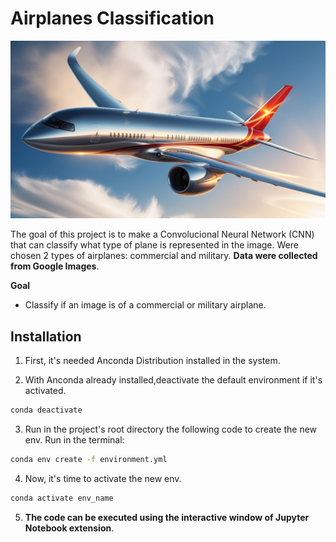 # Airplanes Classification

<img src='reports/figures/Default_A_sleek_modern_airplane_rendered_in_vivid_digital_art_0.jpg'>

The goal of this project is to make a Convolucional Neural Network (CNN) that can classify what type of plane is represented in the image. Were chosen 2 types of airplanes: commercial and military. **Data were collected from Google Images**. 

**Goal**
- Classify if an image is of a commercial or military airplane.


## Installation
1. First, it's needed Anconda Distribution installed in the system.

2. With Anconda already installed,deactivate the default environment if it's activated.
```bash
conda deactivate
```

3. Run in the project's root directory the following code to create the new env. Run in the terminal:
```bash
conda env create -f environment.yml
```

4. Now, it's time to activate the new env.
```bash
conda activate env_name
```
5. **The code can be executed using the interactive window of Jupyter Notebook extension**.
